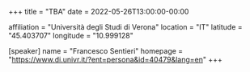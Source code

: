 +++
title = "TBA"
date = 2022-05-26T13:00:00-00:00

affiliation = "Università degli Studi di Verona"
location = "IT"
latitude = "45.403707"
longitude = "10.999128"

[speaker]
  name = "Francesco Sentieri"
  homepage = "https://www.di.univr.it/?ent=persona&id=40479&lang=en"
+++
